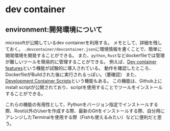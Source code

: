 # dev container

## environment:開発環境について

microsoftが公開しているdev containerを利用する。
メモとして、詳細を残しておく。
```.devcontainer/devcontainer.json```に環境情報を書くことで、簡単に開発環境を開発することができる。
また、```python```, ```Rust```などdockerfileでは管理が難しいツールを簡易的に管理することができる。
例えば、[Dev container features](https://qiita.com/frozenbonito/items/b1de3980ee0553fb1c2f#:~:text=in%2DDocker%20Install%20Script%20%E3%81%8C%E6%8F%90%E4%BE%9B%E3%81%95%E3%82%8C%E3%81%A6%E3%81%84%E3%81%BE%E3%81%99-,Dev%20container%20features%20(preview),-%E3%82%92%E4%BD%BF%E3%81%86)という機能が試験的に導入されている。
動作を確認したところ、DockerfileがBuildされた後に実行されるっぽい。（要確認）
また、[Development Container Scripts](https://qiita.com/frozenbonito/items/b1de3980ee0553fb1c2f#:~:text=%E3%81%99%E3%82%8B%E6%96%B9%E6%B3%95%E3%81%A7%E3%81%99-,Development%20Container%20Scripts,-%E3%82%92%E4%BD%BF%E3%81%86)という機能もある。
この機能は、Github上にinstall scriptが公開されており、scriptを使用することでツールをインストールすることができる。

これらの機能の有用性として、Pythonをバージョン指定でインストールする際、Root以外のUserを作成する際、最新のGitをインストールする際、自分用にアレンジしたTerminalを使用する際（Fishも使えるみたい）などに便利だと思う。


